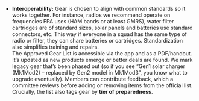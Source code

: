 - **Interoperability:** Gear is chosen to align with common standards so it works together. For instance, radios we recommend operate on frequencies FPA uses (HAM bands or at least GMRS), water filter cartridges are of standard sizes, solar panels and batteries use standard connectors, etc. This way if everyone in a squad has the same type of radio or filter, they can share batteries or cartridges. Standardization also simplifies training and repairs.  
The Approved Gear List is accessible via the app and as a PDF/handout. It’s updated as new products emerge or better deals are found. We mark legacy gear that’s been phased out (so if you see “Gen1 solar charger (Mk1Mod2) – replaced by Gen2 model in Mk1Mod3”, you know what to upgrade eventually). Members can contribute feedback, which a committee reviews before adding or removing items from the official list.  
Crucially, the list also tags gear by **tier of preparedness**.
